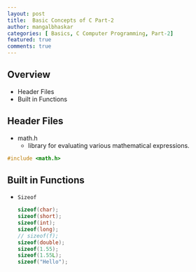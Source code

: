 ```yaml
---
layout: post
title:  Basic Concepts of C Part-2
author: mangalbhaskar
categories: [ Basics, C Computer Programming, Part-2]
featured: true
comments: true
---
```



## Overview


* Header Files
* Built in Functions


## Header Files

* math.h
    * library for evaluating various mathematical expressions.

```c
#include <math.h>
```


## Built in Functions

* `Sizeof`
    ```c
    sizeof(char);
    sizeof(short);
    sizeof(int);
    sizeof(long);
    // sizeof(f);
    sizeof(double);
    sizeof(1.55);
    sizeof(1.55L);
    sizeof("Hello");
    ```
